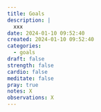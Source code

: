 ```yaml
---
title: Goals
description: |
  xxx  
date: 2024-01-10 09:52:40
created: 2024-01-10 09:52:40
categories:
  - goals
draft: false
strength: false
cardio: false
meditate: false
pray: true
notes: X
observations: X
---
```

